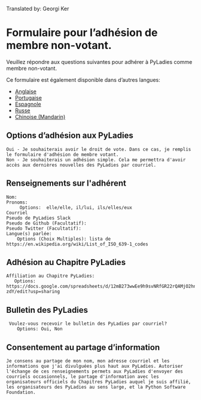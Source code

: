 Translated by: Georgi Ker


# Formulaire pour l’adhésion de membre non-votant.

Veuillez répondre aux questions suivantes pour adhérer à PyLadies comme membre non-votant.

Ce formulaire est également disponible dans d’autres langues: 

- [Anglaise](https://github.com/pyladies/project-admin-logisitics/blob/master/forms/basic-membership-form-en.md)
- [Portugaise](https://github.com/pyladies/project-admin-logisitics/blob/master/forms/basic-membership-form-pt.md)
- [Espagnole](https://github.com/pyladies/project-admin-logisitics/blob/master/forms/basic-membership-form-es.md)
- [Russe](https://github.com/pyladies/project-admin-logisitics/blob/master/forms/basic-membership-form-ru.md)
- [Chinoise (Mandarin)](https://github.com/pyladies/project-admin-logisitics/blob/master/forms/basic-membership-form-cn.md)

## Options d’adhésion aux PyLadies
    
    Oui - Je souhaiterais avoir le droit de vote. Dans ce cas, je remplis le formulaire d'adhésion de membre votant.
    Non - Je souhaiterais un adhésion simple. Cela me permettra d'avoir accès aux dernières nouvelles des PyLadies par courriel.

## Renseignements sur l'adhérent
    Nom:
    Pronoms:
         Options:  elle/elle, il/lui, ils/elles/eux 
    Courriel
    Pseudo de PyLadies Slack
    Pseudo de Github (Facultatif):
    Pseudo Twitter (Facultatif):
    Langue(s) parlée:
        Options (Choix Multiples): lista de https://en.wikipedia.org/wiki/List_of_ISO_639-1_codes

## Adhésion au Chapitre PyLadies

    Affiliation au Chapitre PyLadies:
       Options: https://docs.google.com/spreadsheets/d/12mB273wwEe9h9svNRfGR22rQAMjO2hn_lahWzMT-zdY/edit?usp=sharing

## Bulletin des PyLadies

     Voulez-vous recevoir le bulletin des PyLadies par courriel?
        Options: Oui, Non

## Consentement au partage d’information

    Je consens au partage de mon nom, mon adresse courriel et les informations que j'ai divulguées plus haut aux PyLadies. Autoriser l'échange de ces renseignements permets aux PyLadies d'envoyer des courriels occasionnels, le partage d'information avec les organisateurs officiels du Chapitres PyLadies auquel je suis affilié, les organisateurs des PyLadies au sens large, et la Python Software Foundation.
